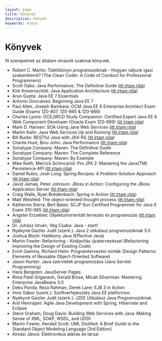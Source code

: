 ```yaml
---
layout: page
title: Könyvek
description: Könyek
keywords: könyv
---
```


# Könyvek

Itt szerepelnek az általam olvasott szakmai könyvek.

* Robert C. Martin: Túlélőkönyv programozóknak - Hogyan váljunk igazi szakemberré? (The Clean Coder: A Code of Conduct for Professional Programmers)
* Scott Oaks: Java Performance, The Definitive Guide ([itt írtam róla](/2015/07/04/g1.html))
* Kirk Knoernschild: Java Application Architecture ([itt írtam róla](/2014/10/04/java-application-architecture.html))
* Arun Gupta: Java EE 7 Essentials
* Antonio Goncalves: Beginning Java EE 7
* Paul Allen, Joseph Bambara: OCM Java EE 6 Enterprise Architect Exam Guide (Exams 1Z0-807, 1Z0-865 & 1Z0-866)
* Charles Lyons: OCEJWCD Study Companion: Certified Expert Java EE 6 Web Component Developer (Oracle Exam 1Z0-899) ([itt írtam róla](/2013/11/17/web-component-developer.html))
* Mark D. Hansen: SOA Using Java Web Services ([itt írtam róla](/2012/12/22/oracle-certified-expert-java-ee-6-web.html))
* Martin Kalin: Java Web Services Up and Running ([itt írtam róla](/2012/12/22/oracle-certified-expert-java-ee-6-web.html))
* Bill Burke: RESTful Java with JAX-RS ([itt írtam róla](/2012/12/22/oracle-certified-expert-java-ee-6-web.html))
* Charlie Hunt, Binu John: Java Performance ([itt írtam róla](/2012/03/30/java-performance.html))
* Sonatype Company: Maven: The Definitive Guide
* Sonatype Company: Maven: The Complete Reference
* Sonatype Company: Maven: By Example
* Mike Keith, Merrick Schincariol: Pro JPA 2: Mastering the Java(TM) Persistence API ([itt írtam róla](/2011/02/21/ejb-es-jpa-developer-certified-expert.html))
* Daniel Rubio, Josh Long: Spring Recipes: A Problem-Solution Approach ([itt írtam róla](/2010/07/26/spring-recipes.html))
* Javid Jamae, Peter Johnson: JBoss in Action: Configuring the JBoss Application Server ([itt írtam róla](/2010/06/30/jboss-in-action.html))
* Craig Walls, Ryan Breidenbach: Spring in Action ([itt írtam róla](/2010/05/28/spring-in-action.html))
* Matt Weisfeld: The object-oriented thought process ([itt írtam róla](/2009/12/27/matt-weisfeld-object-oriented-thought.html))
* Katherine Sierra, Bert Bates: SCJP Sun Certified Programmer for Java 6 Exam 310-065 ([itt írtam róla](/2009/10/16/scjp.html))
* Angster Erzsébet: Objektumorientált tervezés és programozás  ([itt írtam róla](/2009/09/30/java-forrasok-tanulashoz.html))
* Dr. Juhász István, Vég Csaba: Java - start!
* Nyékyné Gaizler Judit (szerk.): Java 2 útikalauz programozóknak 5.0
* Joshua Bloch: Hatékony Java (Effective Java)
* Martin Fowler:  Refactoring - Kódjavítás újratervezéssel (Refactoring: Improving the Design of Existing Code)
* Erich Gamma, Richard Helm: Programtervezési minták (Design Patterns: Elements of Reusable Object-Oriented Software)
* Jason Hunter: Java szervletek programozása (Java Servlet Programming)
* Hans Bergsten: JavaServer Pages
* Rima Patel Sriganesh, Gerald Brose, Micah Silverman: Mastering Enterprise JavaBeans 3.0
* Debu Panda, Reza Rahman, Derek Lane: EJB 3 in Action
* Imre Gábor (szerk.): Szoftverfejlesztés Java EE platformon
* Nyékyné Gaizler Judit (szerk.): J2EE Útikalauz Java Programozóknak
* Anil Hemrajani: Agile Java Development with Spring, Hibernate and Eclipse
* Steve Graham, Doug Davis: Building Web Services with Java: Making Sense of XML, SOAP, WSDL, and UDDI
* Martin Fowler, Kendall Scott: UML Distilled: A Brief Guide to the Standard Object Modeling Language (3rd Edition)
* Almási János: Elektronikus aláírás és társai
